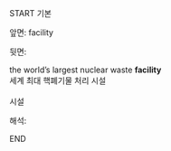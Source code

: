 START
기본

앞면:
facility


뒷면:
<div>the world’s largest nuclear waste <b>facility</b> </div><div>세계 최대 핵폐기물 처리 시설</div><div><br></div><div>시설</div>


해석:

END